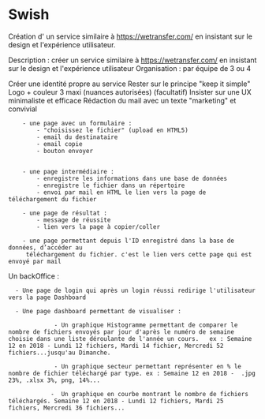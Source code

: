 # Swish
Création d' un service similaire à https://wetransfer.com/ en insistant sur le design et l'expérience utilisateur.

Description : créer un service similaire à https://wetransfer.com/ en insistant sur le design et l'expérience utilisateur
Organisation : par équipe de 3 ou 4

 

Créer une identité propre au service
Rester sur le principe "keep it simple"
Logo + couleur 3 maxi (nuances autorisées) (facultatif)
Insister sur une UX minimaliste et efficace
Rédaction du mail avec un texte "marketing" et convivial

 

        - une page avec un formulaire :
            - "choisissez le fichier" (upload en HTML5)
            - email du destinataire
            - email copie
            - bouton envoyer


        - une page intermédiaire :
            - enregistre les informations dans une base de données
            - enregistre le fichier dans un répertoire
            - envoi par mail en HTML le lien vers la page de téléchargement du fichier 
   
        - une page de résultat :
            - message de réussite
            - lien vers la page à copier/coller

        - une page permettant depuis l'ID enregistré dans la base de données, d’accéder au
         téléchargement du fichier. c'est le lien vers cette page qui est envoyé par mail

 

 

Un backOffice : 

      - Une page de login qui après un login réussi redirige l'utilisateur vers la page Dashboard

      - Une page dashboard permettant de visualiser :                

                 - Un graphique Histogramme permettant de comparer le nombre de fichiers envoyés par jour d'après le numéro de semaine choisie dans une liste déroulante de l'année un cours.   ex : Semaine 12 en 2018 - Lundi 12 fichiers, Mardi 14 fichier, Mercredi 52 fichiers...jusqu'au Dimanche.

                 - Un graphique secteur permettant représenter en % le nombre de fichier téléchargé par type. ex : Semaine 12 en 2018 -  .jpg 23%, .xlsx 3%, png, 14%...

                -  Un graphique en courbe montrant le nombre de fichiers téléchargés. Semaine 12 en 2018 - Lundi 12 fichiers, Mardi 25 fichiers, Mercredi 36 fichiers...
